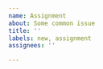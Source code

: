 ```yaml
---
name: Assignment
about: Some common issue
title: ''
labels: new, assignment
assignees: ''

---
```


<!-- Common description of task

- [ ] Subtask
- [ ] Subtask
- [ ] Subtask -->
